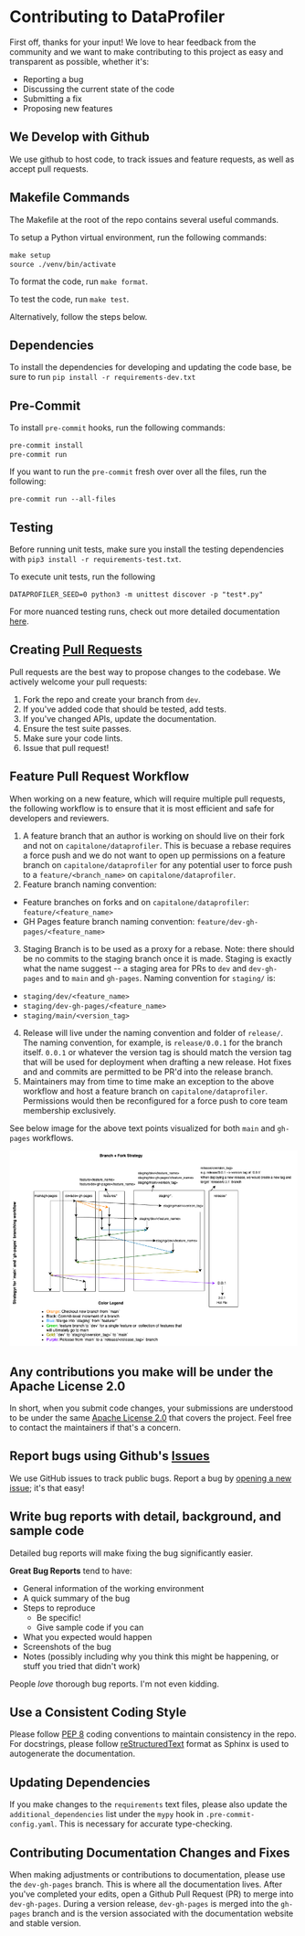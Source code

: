 # Contributing to DataProfiler
First off, thanks for your input! We love to hear feedback from the community and we want to make contributing to this project as easy and transparent as possible, whether it's:

- Reporting a bug
- Discussing the current state of the code
- Submitting a fix
- Proposing new features

## We Develop with Github
We use github to host code, to track issues and feature requests, as well as accept pull requests.

## Makefile Commands
The Makefile at the root of the repo contains several useful commands.

To setup a Python virtual environment, run the following commands:
```cli
make setup
source ./venv/bin/activate
```

To format the code, run `make format`.

To test the code, run `make test`.

Alternatively, follow the steps below.

## Dependencies
To install the dependencies for developing and updating the code base, be sure to run `pip install -r requirements-dev.txt`

## Pre-Commit
To install `pre-commit` hooks, run the following commands:

```cli
pre-commit install
pre-commit run
```

If you want to run the `pre-commit` fresh over over all the files, run the following:
```cli
pre-commit run --all-files
```

## Testing
Before running unit tests, make sure you install the testing dependencies with `pip3 install -r requirements-test.txt`.

To execute unit tests, run the following
```cli
DATAPROFILER_SEED=0 python3 -m unittest discover -p "test*.py"
```

For more nuanced testing runs, check out more detailed documentation [here](https://capitalone.github.io/DataProfiler/docs/0.8.1/html/install.html#testing).

## Creating [Pull Requests](https://github.com/capitalone/DataProfiler/pulls)
Pull requests are the best way to propose changes to the codebase. We actively welcome your pull requests:

1. Fork the repo and create your branch from `dev`.
2. If you've added code that should be tested, add tests.
3. If you've changed APIs, update the documentation.
4. Ensure the test suite passes.
5. Make sure your code lints.
6. Issue that pull request!

## Feature Pull Request Workflow
When working on a new feature, which will require multiple pull requests, the following workflow is to ensure that it is most efficient and safe for developers and reviewers.

1. A feature branch that an author is working on should live on their fork and not on `capitalone/dataprofiler`. This is becuase a rebase requires a force push and we do not want to open up permissions on a feature branch on `capitalone/dataprofiler` for any potential user to force push to a `feature/<branch_name>` on `capitalone/dataprofiler`.
2. Feature branch naming convention:
  - Feature branches on forks and on `capitalone/dataprofiler`: `feature/<feature_name>`
  - GH Pages feature branch naming convention: `feature/dev-gh-pages/<feature_name>`
3. Staging Branch is to be used as a proxy for a rebase. Note: there should be no commits to the staging branch once it is made. Staging is exactly what the name suggest -- a staging area for PRs to `dev` and `dev-gh-pages` and to `main` and `gh-pages`. Naming convention for `staging/` is:
  - `staging/dev/<feature_name>`
  - `staging/dev-gh-pages/<feature_name>`
  - `staging/main/<version_tag>`
4. Release will live under the naming convention and folder of `release/`. The naming convention, for example, is `release/0.0.1` for the branch itself. `0.0.1` or whatever the version tag is should match the version tag that will be used for deployment when drafting a new release. Hot fixes and and commits are permitted to be PR'd into the release branch.
5. Maintainers may from time to time make an exception to the above workflow and host a feature branch on `capitalone/dataprofiler`. Permissions would then be reconfigured for a force push to core team membership exclusively.

See below image for the above text points visualized for both `main` and `gh-pages` workflows.

![image](https://github.com/capitalone/DataProfiler/raw/gh-pages/docs/source/_static/images/branching_workflow_diagram.png)

## Any contributions you make will be under the Apache License 2.0
In short, when you submit code changes, your submissions are understood to be under the same [Apache License 2.0](https://www.apache.org/licenses/LICENSE-2.0) that covers the project. Feel free to contact the maintainers if that's a concern.

## Report bugs using Github's [Issues](https://github.com/capitalone/DataProfiler/issues)
We use GitHub issues to track public bugs. Report a bug by [opening a new issue](https://github.com/capitalone/DataProfiler/issues/new/choose); it's that easy!

## Write bug reports with detail, background, and sample code
Detailed bug reports will make fixing the bug significantly easier.

**Great Bug Reports** tend to have:
- General information of the working environment
- A quick summary of the bug
- Steps to reproduce
  - Be specific!
  - Give sample code if you can
- What you expected would happen
- Screenshots of the bug
- Notes (possibly including why you think this might be happening, or stuff you tried that didn't work)

People *love* thorough bug reports. I'm not even kidding.

## Use a Consistent Coding Style
Please follow [PEP 8](https://www.python.org/dev/peps/pep-0008/) coding conventions to maintain consistency in the repo. For
docstrings, please follow [reStructuredText](https://sphinx-rtd-tutorial.readthedocs.io/en/latest/docstrings.html) format as Sphinx is used to autogenerate
the documentation.

## Updating Dependencies
If you make changes to the `requirements` text files, please also update the `additional_dependencies` list under the `mypy` hook in `.pre-commit-config.yaml`. This is necessary for accurate type-checking.

## Contributing Documentation Changes and Fixes
When making adjustments or contributions to documentation, please use the `dev-gh-pages` branch.  This is where all the documentation lives.
After you've completed your edits, open a Github Pull Request (PR) to merge into `dev-gh-pages`.  During a version release, `dev-gh-pages` is merged
into the `gh-pages` branch and is the version associated with the documentation website and stable version.
